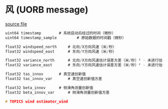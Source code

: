 # 风 (UORB message)

[source file](https://github.com/PX4/PX4-Autopilot/blob/main/msg/Wind.msg)

```c
uint64 timestamp		# 系统启动后经过的时间（微秒）
uint64 timestamp_sample         # 原始数据的时间戳（微秒）

float32 windspeed_north		# 北向/X方向风速（米/秒）
float32 windspeed_east		# 东向/Y方向风速（米/秒）

float32 variance_north		# 北向/X方向风速估计误差方差（米/秒）² - 未进行估计时设置为零（无不确定性）
float32 variance_east		# 东向/Y方向风速估计误差方差（米/秒）² - 未进行估计时设置为零（无不确定性）

float32 tas_innov 		# 真空速创新值
float32 tas_innov_var 		# 真空速创新值方差

float32 beta_innov 		# 侧滑角测量创新值
float32 beta_innov_var 		# 侧滑角测量创新值方差

# TOPICS wind estimator_wind
```
